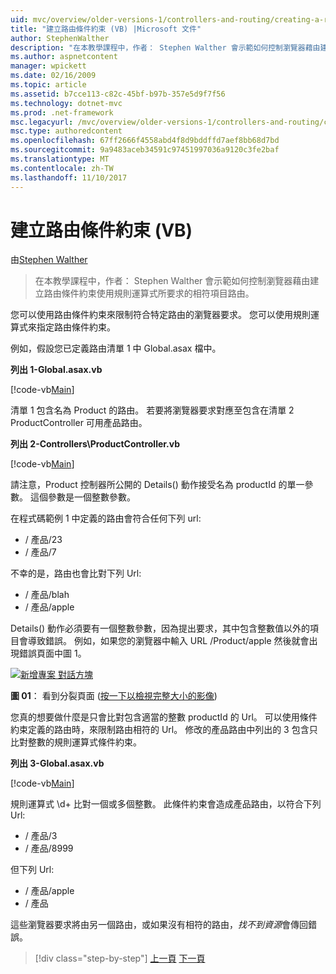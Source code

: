 ```yaml
---
uid: mvc/overview/older-versions-1/controllers-and-routing/creating-a-route-constraint-vb
title: "建立路由條件約束 (VB) |Microsoft 文件"
author: StephenWalther
description: "在本教學課程中，作者： Stephen Walther 會示範如何控制瀏覽器藉由建立路由條件約束使用規則運算式所要求的相符項目路由。"
ms.author: aspnetcontent
manager: wpickett
ms.date: 02/16/2009
ms.topic: article
ms.assetid: b7cce113-c82c-45bf-b97b-357e5d9f7f56
ms.technology: dotnet-mvc
ms.prod: .net-framework
msc.legacyurl: /mvc/overview/older-versions-1/controllers-and-routing/creating-a-route-constraint-vb
msc.type: authoredcontent
ms.openlocfilehash: 67ff2666f4558abd4f8d9bddffd7aef8bb68d7bd
ms.sourcegitcommit: 9a9483aceb34591c97451997036a9120c3fe2baf
ms.translationtype: MT
ms.contentlocale: zh-TW
ms.lasthandoff: 11/10/2017
---
```

<a name="creating-a-route-constraint-vb"></a>建立路由條件約束 (VB)
====================
由[Stephen Walther](https://github.com/StephenWalther)

> 在本教學課程中，作者： Stephen Walther 會示範如何控制瀏覽器藉由建立路由條件約束使用規則運算式所要求的相符項目路由。


您可以使用路由條件約束來限制符合特定路由的瀏覽器要求。 您可以使用規則運算式來指定路由條件約束。

例如，假設您已定義路由清單 1 中 Global.asax 檔中。

**列出 1-Global.asax.vb**

[!code-vb[Main](creating-a-route-constraint-vb/samples/sample1.vb)]

清單 1 包含名為 Product 的路由。 若要將瀏覽器要求對應至包含在清單 2 ProductController 可用產品路由。

**列出 2-Controllers\ProductController.vb**

[!code-vb[Main](creating-a-route-constraint-vb/samples/sample2.vb)]

請注意，Product 控制器所公開的 Details() 動作接受名為 productId 的單一參數。 這個參數是一個整數參數。

在程式碼範例 1 中定義的路由會符合任何下列 url:

- / 產品/23
- / 產品/7

不幸的是，路由也會比對下列 Url:

- / 產品/blah
- / 產品/apple

Details() 動作必須要有一個整數參數，因為提出要求，其中包含整數值以外的項目會導致錯誤。 例如，如果您的瀏覽器中輸入 URL /Product/apple 然後就會出現錯誤頁面中圖 1。


[![新增專案 對話方塊](creating-a-route-constraint-vb/_static/image1.jpg)](creating-a-route-constraint-vb/_static/image1.png)

**圖 01**： 看到分裂頁面 ([按一下以檢視完整大小的影像](creating-a-route-constraint-vb/_static/image2.png))


您真的想要做什麼是只會比對包含適當的整數 productId 的 Url。 可以使用條件約束定義的路由時，來限制路由相符的 Url。 修改的產品路由中列出的 3 包含只比對整數的規則運算式條件約束。

**列出 3-Global.asax.vb**

[!code-vb[Main](creating-a-route-constraint-vb/samples/sample3.vb)]

規則運算式 \d+ 比對一個或多個整數。 此條件約束會造成產品路由，以符合下列 Url:

- / 產品/3
- / 產品/8999

但下列 Url:

- / 產品/apple
- / 產品

這些瀏覽器要求將由另一個路由，或如果沒有相符的路由，*找不到資源*會傳回錯誤。

>[!div class="step-by-step"]
[上一頁](creating-custom-routes-vb.md)
[下一頁](creating-a-custom-route-constraint-vb.md)
